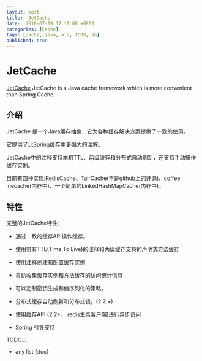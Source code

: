 ```yaml
---
layout: post
title:  JetCache
date:  2018-07-19 17:11:08 +0800
categories: [Cache]
tags: [cache, java, ali, TODO, sh]
published: true
---
```


# JetCache

[JetCache](https://github.com/alibaba/jetcache) JetCache is a Java cache framework which is more convenient than Spring Cache.

## 介绍

JetCache 是一个Java缓存抽象，它为各种缓存解决方案提供了一致的使用。

它提供了比Spring缓存中更强大的注解。

JetCache中的注释支持本机TTL、两级缓存和分布式自动刷新，还支持手动操作缓存实例。

目前有四种实现:RedisCache、TairCache(不是github上的开源)、coffee inecache(内存中)、一个简单的LinkedHashMapCache(内存中)。

## 特性

完整的JetCache特性:

- 通过一致的缓存API操作缓存。

- 使用带有TTL(Time To Live)的注释和两级缓存支持的声明式方法缓存

- 使用注释创建和配置缓存实例

- 自动收集缓存实例和方法缓存的访问统计信息

- 可以定制密钥生成和值序列化的策略。

- 分布式缓存自动刷新和分布式锁。(2.2 +)

- 使用缓存API (2.2+， redis生菜客户端)进行异步访问

- Spring 引导支持

TODO...

* any list
{:toc}
